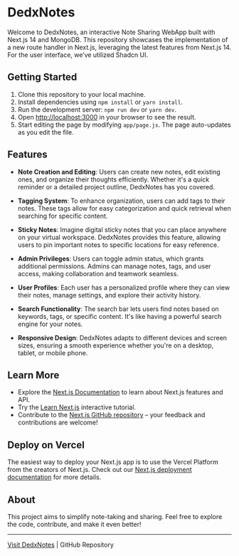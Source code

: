 # DedxNotes

Welcome to DedxNotes, an interactive Note Sharing WebApp built with Next.js 14 and MongoDB. This repository showcases the implementation of a new route handler in Next.js, leveraging the latest features from Next.js 14. For the user interface, we’ve utilized Shadcn UI.

## Getting Started

1. Clone this repository to your local machine.
2. Install dependencies using `npm install` or `yarn install`.
3. Run the development server: `npm run dev` or `yarn dev`.
4. Open [http://localhost:3000](http://localhost:3000) in your browser to see the result.
5. Start editing the page by modifying `app/page.js`. The page auto-updates as you edit the file.

## Features

- **Note Creation and Editing**: Users can create new notes, edit existing ones, and organize their thoughts efficiently. Whether it's a quick reminder or a detailed project outline, DedxNotes has you covered.

- **Tagging System**: To enhance organization, users can add tags to their notes. These tags allow for easy categorization and quick retrieval when searching for specific content.

- **Sticky Notes**: Imagine digital sticky notes that you can place anywhere on your virtual workspace. DedxNotes provides this feature, allowing users to pin important notes to specific locations for easy reference.

- **Admin Privileges**: Users can toggle admin status, which grants additional permissions. Admins can manage notes, tags, and user access, making collaboration and teamwork seamless.

- **User Profiles**: Each user has a personalized profile where they can view their notes, manage settings, and explore their activity history.

- **Search Functionality**: The search bar lets users find notes based on keywords, tags, or specific content. It's like having a powerful search engine for your notes.

- **Responsive Design**: DedxNotes adapts to different devices and screen sizes, ensuring a smooth experience whether you're on a desktop, tablet, or mobile phone.

## Learn More

- Explore the [Next.js Documentation](https://nextjs.org/docs%29) to learn about Next.js features and API.
- Try the [Learn Next.js](https://nextjs.org/learn%29) interactive tutorial.
- Contribute to the [Next.js GitHub repository](https://github.com/vercel/next.js%29) – your feedback and contributions are welcome!

## Deploy on Vercel

The easiest way to deploy your Next.js app is to use the Vercel Platform from the creators of Next.js. Check out our [Next.js deployment documentation](https://nextjs.org/docs%29) for more details.

## About

This project aims to simplify note-taking and sharing. Feel free to explore the code, contribute, and make it even better!

---

[Visit DedxNotes](https://dedxnotes.vercel.app/) | GitHub Repository
